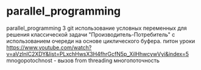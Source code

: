 # parallel_programming
parallel_programming
3 git использование условных переменных для решения
 классической задачи "Производитель-Потребитель" с использованием очереди
 на основе циклического буфера.
питон уроки https://www.youtube.com/watch?v=aVzlnlC2XDY&list=PLxchHwsX3H4fhrGcfN5p_XilHhwcywVyi&index=5
mnogopotochnost - вызов from threading многопоточность
